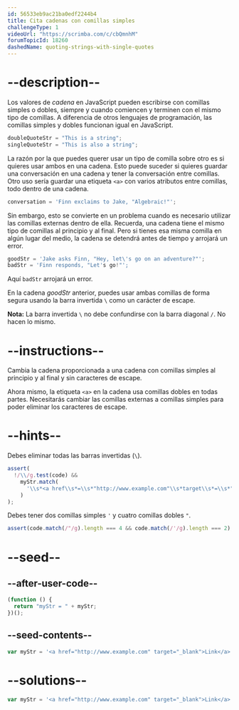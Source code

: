 ```yaml
---
id: 56533eb9ac21ba0edf2244b4
title: Cita cadenas con comillas simples
challengeType: 1
videoUrl: "https://scrimba.com/c/cbQmnhM"
forumTopicId: 18260
dashedName: quoting-strings-with-single-quotes
---
```


# --description--

Los valores de <dfn>cadena</dfn> en JavaScript pueden escribirse con comillas simples o dobles, siempre y cuando comiencen y terminen con el mismo tipo de comillas. A diferencia de otros lenguajes de programación, las comillas simples y dobles funcionan igual en JavaScript.

```js
doubleQuoteStr = "This is a string";
singleQuoteStr = "This is also a string";
```

La razón por la que puedes querer usar un tipo de comilla sobre otro es si quieres usar ambos en una cadena. Esto puede suceder si quieres guardar una conversación en una cadena y tener la conversación entre comillas. Otro uso sería guardar una etiqueta `<a>` con varios atributos entre comillas, todo dentro de una cadena.

```js
conversation = 'Finn exclaims to Jake, "Algebraic!"';
```

Sin embargo, esto se convierte en un problema cuando es necesario utilizar las comillas externas dentro de ella. Recuerda, una cadena tiene el mismo tipo de comillas al principio y al final. Pero si tienes esa misma comilla en algún lugar del medio, la cadena se detendrá antes de tiempo y arrojará un error.

```js
goodStr = 'Jake asks Finn, "Hey, let\'s go on an adventure?"';
badStr = 'Finn responds, "Let's go!"';
```

Aquí `badStr` arrojará un error.

En la cadena <dfn>goodStr</dfn> anterior, puedes usar ambas comillas de forma segura usando la barra invertida `\` como un carácter de escape.

**Nota:** La barra invertida `\` no debe confundirse con la barra diagonal `/`. No hacen lo mismo.

# --instructions--

Cambia la cadena proporcionada a una cadena con comillas simples al principio y al final y sin caracteres de escape.

Ahora mismo, la etiqueta `<a>` en la cadena usa comillas dobles en todas partes. Necesitarás cambiar las comillas externas a comillas simples para poder eliminar los caracteres de escape.

# --hints--

Debes eliminar todas las barras invertidas (`\`).

```js
assert(
  !/\\/g.test(code) &&
    myStr.match(
      '\\s*<a href\\s*=\\s*"http://www.example.com"\\s*target\\s*=\\s*"_blank">\\s*Link\\s*</a>\\s*'
    )
);
```

Debes tener dos comillas simples `'` y cuatro comillas dobles `"`.

```js
assert(code.match(/"/g).length === 4 && code.match(/'/g).length === 2);
```

# --seed--

## --after-user-code--

```js
(function () {
  return "myStr = " + myStr;
})();
```

## --seed-contents--

```js
var myStr = '<a href="http://www.example.com" target="_blank">Link</a>';
```

# --solutions--

```js
var myStr = '<a href="http://www.example.com" target="_blank">Link</a>';
```
